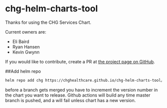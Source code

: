 # chg-helm-charts-tool

Thanks for using the CHG Services Chart.

Current owners are:
- Eli Baird
- Ryan Hansen
- Kevin Gwynn

If you would like to contribute, create a PR at [the project page on GitHub](https://github.com/chghealthcare/chg-helm-charts-tool).

##Add helm repo
```BASH
helm repo add chg https://chghealthcare.github.io/chg-helm-charts-tool/
```

before a branch gets merged you have to increment the version number in the chart you want to release.
Github actions will build any time master branch is pushed, and a will fail unless chart has a new version.
